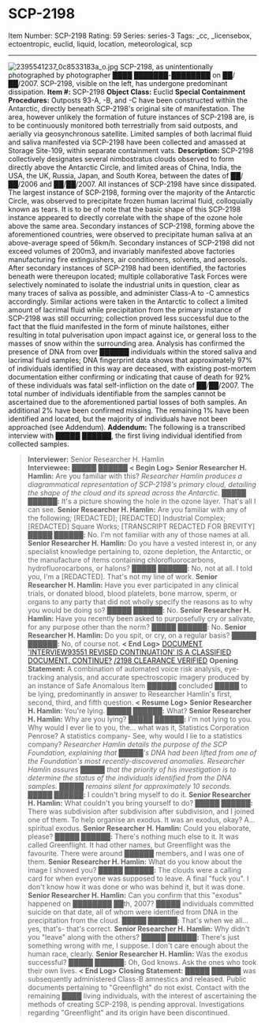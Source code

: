 # SCP-2198
Item Number: SCP-2198
Rating: 59
Series: series-3
Tags: _cc, _licensebox, ectoentropic, euclid, liquid, location, meteorological, scp

---

![2395541237_0c8533183a_o.jpg](https://scp-wiki.wdfiles.com/local--files/scp-2198/2395541237_0c8533183a_o.jpg)
SCP-2198, as unintentionally photographed by photographer ████ ███████-████████ on ██/██/2007. SCP-2198, visible on the left, has undergone predominant dissipation.
**Item #:** SCP-2198
**Object Class:** Euclid
**Special Containment Procedures:** Outposts 93-A, -B, and -C have been constructed within the Antarctic, directly beneath SCP-2198's original site of manifestation. The area, however unlikely the formation of future instances of SCP-2198 are, is to be continuously monitored both terrestrially from said outposts, and aerially via geosynchronous satellite.
Limited samples of both lacrimal fluid and saliva manifested via SCP-2198 have been collected and amassed at Storage Site-109, within separate containment vats.
**Description:** SCP-2198 collectively designates several nimbostratus clouds observed to form directly above the Antarctic Circle, and limited areas of China, India, the USA, the UK, Russia, Japan, and South Korea, between the dates of ██/██/2006 and ██/██/2007. All instances of SCP-2198 have since dissipated.
The largest instance of SCP-2198, forming over the majority of the Antarctic Circle, was observed to precipitate frozen human lacrimal fluid, colloquially known as tears. It is to be of note that the basic shape of this SCP-2198 instance appeared to directly correlate with the shape of the ozone hole above the same area.
Secondary instances of SCP-2198, forming above the aforementioned countries, were observed to precipitate human saliva at an above-average speed of 56km/h. Secondary instances of SCP-2198 did not exceed volumes of 200m3, and invariably manifested above factories manufacturing fire extinguishers, air conditioners, solvents, and aerosols.
After secondary instances of SCP-2198 had been identified, the factories beneath were thereupon located; multiple collaborative Task Forces were selectively nominated to isolate the industrial units in question, clear as many traces of saliva as possible, and administer Class-A to -C amnestics accordingly. Similar actions were taken in the Antarctic to collect a limited amount of lacrimal fluid while precipitation from the primary instance of SCP-2198 was still occurring; collection proved less successful due to the fact that the fluid manifested in the form of minute hailstones, either resulting in total pulverisation upon impact against ice, or general loss to the masses of snow within the surrounding area.
Analysis has confirmed the presence of DNA from over ██████ individuals within the stored saliva and lacrimal fluid samples; DNA fingerprint data shows that approximately 97% of individuals identified in this way are deceased, with existing post-mortem documentation either confirming or indicating that cause of death for 92% of these individuals was fatal self-infliction on the date of ██/██/2007. The total number of individuals identifiable from the samples cannot be ascertained due to the aforementioned partial losses of both samples. An additional 2% have been confirmed missing. The remaining 1% have been identified and located, but the majority of individuals have not been approached (see Addendum).
**Addendum:** The following is a transcribed interview with █████ ██████, the first living individual identified from collected samples.
> **Interviewer:** Senior Researcher H. Hamlin  
>  **Interviewee:** █████ ██████
> **< Begin Log>**
> **Senior Researcher H. Hamlin:** Are you familiar with this?
> _Researcher Hamlin produces a diagrammatical representation of SCP-2198's primary cloud, detailing the shape of the cloud and its spread across the Antarctic._
> **█████ ██████:** It's a picture showing the hole in the ozone layer. That's all I can see.
> **Senior Researcher H. Hamlin:** Are you familiar with any of the following; [REDACTED]; [REDACTED] Industrial Complex; [REDACTED] Square Works;
> [TRANSCRIPT REDACTED FOR BREVITY]
> **█████ ██████:** No. I'm not familiar with any of those names at all.
> **Senior Researcher H. Hamlin:** Do you have a vested interest in, or any specialist knowledge pertaining to, ozone depletion, the Antarctic, or the manufacture of items containing chlorofluorocarbons, hydrofluorocarbons, or halons?
> **█████ ██████:** No, not at all. I told you, I'm a [REDACTED]. That's not my line of work.
> **Senior Researcher H. Hamlin:** Have you ever participated in any clinical trials, or donated blood, blood platelets, bone marrow, sperm, or organs to any party that did not wholly specify the reasons as to why you would be doing so?
> **█████ ██████:** No.
> **Senior Researcher H. Hamlin:** Have you recently been asked to purposefully cry or salivate, for any purpose other than the norm?
> **█████ ██████:** No.
> **Senior Researcher H. Hamlin:** Do you spit, or cry, on a regular basis?
> **█████ ██████:** No, of course not.
> **< End Log>**
[DOCUMENT 'INTERVIEW93551 REVISED CONTINUATION' IS A CLASSIFIED DOCUMENT. CONTINUE?](javascript:;)
[/2198 CLEARANCE VERIFIED](javascript:;)
> **Opening Statement:** A combination of automated voice risk analysis, eye-tracking analysis, and accurate spectroscopic imagery produced by an instance of Safe Anomalous Item ██████ concluded █████ to be lying, predominantly in answer to Researcher Hamlin's first, second, third, and fifth question.
> **< Resume Log>**
> **Senior Researcher H. Hamlin:** You're lying.
> **█████ ██████:** What?
> **Senior Researcher H. Hamlin:** Why are you lying?
> **█████ ██████:** I'm not lying to you. Why would I ever lie to you, the… what was it, Statistics Corporation Penrose? A statistics company- See, why would I lie to a statistics company?
> _Researcher Hamlin details the purpose of the SCP Foundation, explaining that █████'s_ _DNA had been lifted from one of the Foundation's most recently-discovered_ _anomalies. Researcher Hamlin assures █████ that the priority of his investigation is to_ _determine the status of the individuals identified from the DNA samples._
> _█████ remains silent for approximately 10 seconds._
> **█████ ██████:** I couldn't bring myself to do it.
> **Senior Researcher H. Hamlin:** What couldn't you bring yourself to do?
> **█████ ██████:** There was subdivision after subdivision after subdivision, and I joined one of them. To help organise an exodus. It was an exodus, okay? A… spiritual exodus.
> **Senior Researcher H. Hamlin:** Could you elaborate, please?
> **█████ ██████:** There's nothing much else to it. It was called Greenflight. It had other names, but Greenflight was the favourite. There were around ██████ members, and I was one of them.
> **Senior Researcher H. Hamlin:** What do you know about the image I showed you?
> **█████ ██████:** The clouds were a calling card for when everyone was supposed to leave. A final "fuck you". I don't know how it was done or who was behind it, but it was done.
> **Senior Researcher H. Hamlin:** Can you confirm that this "exodus" happened on ████████ ██th, 2007? █████ individuals committed suicide on that date, all of whom were identified from DNA in the precipitation from the cloud.
> **█████ ██████:** That's when we all… yes, that's- that's correct.
> **Senior Researcher H. Hamlin:** Why didn't you "leave" along with the others?
> **█████ ██████:** There's just something wrong with me, I suppose. I don't care enough about the human race, clearly.
> **Senior Researcher H. Hamlin:** Was the exodus successful?
> **█████ ██████:** Oh, God knows. Ask the ones who took their own lives.
> **< End Log>**
> **Closing Statement:** █████ ██████ was subsequently administered Class-B amnestics and released. Public documents pertaining to "Greenflight" do not exist. Contact with the remaining ████ living individuals, with the interest of ascertaining the methods of creating SCP-2198, is pending approval. Investigations regarding "Greenflight" and its origin have been discontinued.